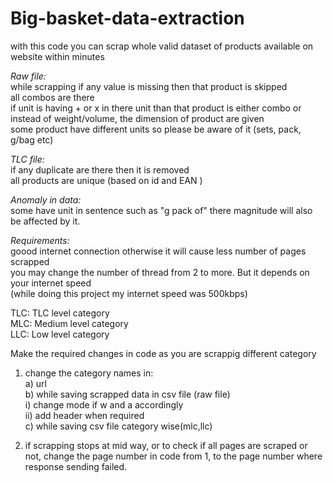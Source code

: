 # Big-basket-data-extraction
with this code you can scrap whole valid dataset of products available on website within minutes<br>

*Raw file:*<br>
while scrapping if any value is missing then that product is skipped<br>
all combos are there<br>
if unit is having + or x in there unit than that product is either combo or instead of weight/volume, the dimension of product are given<br>
some product have different units so please be aware of it (sets, pack, g/bag etc)<br>

*TLC file:*<br>
if any duplicate are there then it is removed<br>
all products are unique (based on id and EAN )<br>

*Anomaly in data:*<br>
some have unit in sentence such as "g pack of" there magnitude will also be affected by it.<br>

*Requirements:*<br>
goood internet connection otherwise it will cause less number of pages scrapped<br>
you may change the number of thread from 2 to more. But it depends on your internet speed<br>
(while doing this project my internet speed was 500kbps)<br>

TLC: TLC level category<br>
MLC: Medium level category<br>
LLC: Low level category<br>

Make the required changes in code as you are scrappig different category<br>
1. change the category names in:<br>
   a) url<br>
   b) while saving scrapped data in csv file (raw file) <br>
       i) change mode if w and a accordingly<br>
       ii) add header when required<br>
   c) while saving csv file category wise(mlc,llc)<br>

2. if scrapping stops at mid way, or to check if all pages are scraped or not, change the page number in code from 1, to the page number where response sending failed.<br>
